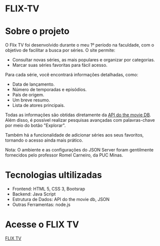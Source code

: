 # FLIX-TV

 # Sobre o projeto
 O Flix TV foi desenvolvido durante o meu 1º período na faculdade, com o objetivo de facilitar a busca por séries. O site permite:
  <ul>
    <li>Consultar novas séries, as mais populares e organizar por categorias.</li>
    <li>Marcar suas séries favoritas para fácil acesso.</li>
  </ul>

Para cada série, você encontrará informações detalhadas, como:

<ul>
  <li>Data de lançamento.</li>
  <li>Número de temporadas e episódios.</li>
  <li>País de origem.</li>
  <li>Um breve resumo.</li>
  <li>Lista de atores principais.</li>
</ul>

Todas as informações são obtidas diretamente da <a href="https://developer.themoviedb.org/docs/getting-started">API do the movie DB</a>. Além disso, é possível realizar pesquisas avançadas com palavras-chave por meio do botão "Explorar".

Também há a funcionalidade de adicionar séries aos seus favoritos, tornando o acesso ainda mais prático.

Nota: O ambiente e as configurações do JSON Server foram gentilmente fornecidos pelo professor Romel Carneiro, da PUC Minas.


# Tecnologias ultilizadas
<ul> 
<li>Frontend: HTML 5, CSS 3, Bootsrap</li>
<li>Backend: Java Script</li>
<li>Estrutura de Dados: API do the movie db, JSON</li>
<li>Outras Ferramentas: node.js</li>
</ul>

# Acesse o FLIX TV
<a href="https://geovannacassia.github.io/FLIX-TV/">FLIX TV</a>
